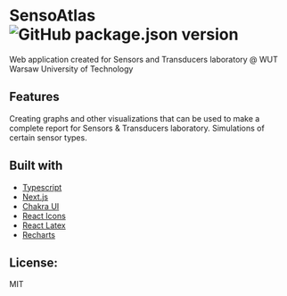 # SensoAtlas ![GitHub package.json version](https://img.shields.io/github/package-json/v/utbrott/sensolab?style=flat-square)

Web application created for Sensors and Transducers laboratory
@ WUT Warsaw University of Technology

## Features

Creating graphs and other visualizations that can be used to make a complete
report for Sensors & Transducers laboratory. Simulations of certain sensor types.

## Built with

- [Typescript](https://www.typescriptlang.org/)
- [Next.js](https://nextjs.org/)
- [Chakra UI](https://chakra-ui.com/)
- [React Icons](https://react-icons.github.io/react-icons/)
- [React Latex](https://github.com/zzish/react-latex)
- [Recharts](https://recharts.org/en-US/)

## License:

MIT
